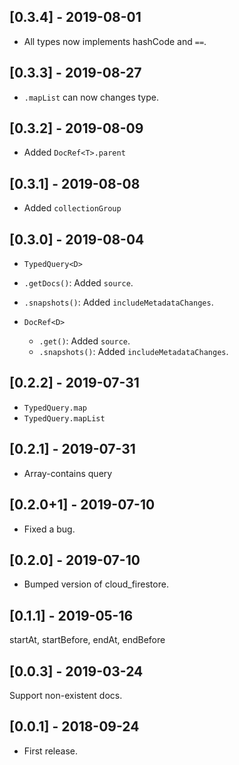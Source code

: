 ## [0.3.4] - 2019-08-01

 - All types now implements hashCode and `==`.

## [0.3.3] - 2019-08-27

 - `.mapList` can now changes type.

## [0.3.2] - 2019-08-09

 - Added `DocRef<T>.parent`

## [0.3.1] - 2019-08-08

 - Added `collectionGroup`


## [0.3.0] - 2019-08-04

 -  `TypedQuery<D>`
   - `.getDocs()`: Added `source`.
   - `.snapshots()`: Added `includeMetadataChanges`.
    
 - `DocRef<D>`
   - `.get()`: Added `source`.
   - `.snapshots()`: Added `includeMetadataChanges`.
 
## [0.2.2] - 2019-07-31

 - `TypedQuery.map`
 - `TypedQuery.mapList`
 
## [0.2.1] - 2019-07-31

 - Array-contains query

## [0.2.0+1] - 2019-07-10

 - Fixed a bug.

## [0.2.0] - 2019-07-10

 - Bumped version of cloud_firestore.

## [0.1.1] - 2019-05-16

startAt, startBefore, endAt, endBefore


## [0.0.3] - 2019-03-24

Support non-existent docs. 


## [0.0.1] - 2018-09-24

* First release.
